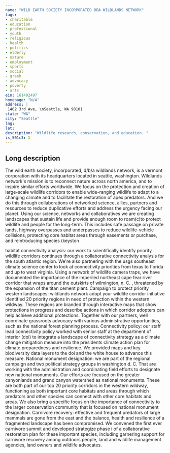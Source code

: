 ```yaml
---
name: "WILD EARTH SOCIETY INCORPORATED DBA WILDLANDS NETWORK"
tags:
- charitable
- education
- professional
- youth
- religious
- health
- politics
- elderly
- nature
- employment
- sports
- social
- greek
- advocacy
- poverty
- arts
ein: 161402497
homepage: "N/A"
address: |
 1402 3rd Ave, \nSeattle, WA 98101
state: "WA"
city: "Seattle"
lng: 
lat: 
description: "Wildlife research, conservation, and education. "
is_501c3: X
---
```


## Long description

The wild earth society, incorporated, d/b/a wildlands network, is a vermont corporation with its headquarters located in seattle, washington. Wildlands network's mission is to reconnect nature across north america, and to inspire similar efforts worldwide. We focus on the protection and creation of large-scale wildlife corridors to enable wide-ranging wildlife to adapt to a changing climate and to facilitate the restoration of apex predators. And we do this through collaborations of networked science, allies, partners and resources to reduce duplicative efforts and address the urgency facing our planet. Using our science, networks and collaboratives we are creating landscapes that sustain life and provide enough room to roam(c)to protect wildlife and people for the long-term. This includes safe passage on private lands, highway overpasses and underpasses to reduce wildlife-vehicle collisions, protecting core habitat areas through easements or purchase, and reintroducing species (keyston
  
  habitat connectivity analysis: our work to scientifically identify priority wildlife corridors continues through a collaborative connectivity analysis for the south atlantic region. We're also partnering with the usgs southeast climate science center to look at connectivity priorities from texas to florida and up to west virginia. Using a network of wildlife camera traps, we have documented the importance of the imperiled northeast cape fear river corridor that wraps around the outskirts of wilmington, n. C. , threatened by the expansion of the titan cement plant. Campaign to protect priority western landscapes: wildlands network adopt your wildlife corridor initiative identified 20 priority regions in need of protection within the western wildway. These regions are branded through interactive maps that show protections in progress and describe actions in which corridor adopters can help achieve additional protections. Together with our partners, well coordinate grassroots advocacy with various administrative opportunities, such as the national forest planning process. Connectivity policy: our staff lead connectivity policy worked with senior staff at the department of interior (doi) to integrate a landscape of connectivity strategy as a climate change mitigation measure into the presidents climate action plan for climate preparedness and resilience. We provided maps and key biodiversity data layers to the doi and the white house to advance this measure. National monument designation: we are part of the regional campaign and two political strategy groups in washington d. C. That are working with the administration and coordinating field efforts to designate new national monuments. Our efforts are focused on the greater canyonlands and grand canyon watershed as national monuments. These are both part of our top 20 priority corridors in the western wildway, functioning as both important core habitats and areas through which predators and other species can connect with other core habitats and areas. We also bring a specific focus on the importance of connectivity to the larger conservation community that is focused on national monument designation. Carnivore recovery: effective and frequent predators of large mammals are gone from the east and the balance, health and resilience of a fragmented landscape has been compromised. We convened the first ever carnivore summit and developed strategize phase i of a collaborative restoration plan for these important species, including garnering support for carnivore recovery among outdoors people, land and wildlife management agencies, land owners and wildlife advocates. 
